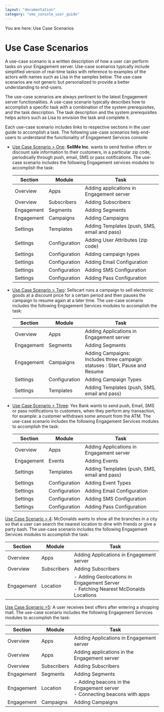 ```yaml
---
layout: "documentation"
category: "vms_console_user_guide"
---
```

                            

You are here: Use Case Scenarios

Use Case Scenarios
==================

A use-case scenario is a written description of how a user can perform tasks on your Engagement server. Use-case scenarios typically include simplified version of real-time tasks with reference to examples of the actors with names such as Lisa in the samples below. The use-case scenarios are not generic but personalized to provide a better understanding to end-users.

The use-case scenarios are always pertinent to the latest Engagement server functionalities. A use-case scenario typically describes how to accomplish a specific task with a combination of the system prerequisites, and the task description. The task description and the system prerequisites helps actors such as Lisa to envision the task and complete it.

Each use-case scenario includes links to respective sections in the user guide to accomplish a task. The following use-case scenarios help end-users to understand the functionality of Engagement Services console:

*   [Use Case Scenario > One](Campaigns_Scenarios_One.html): **SellMe Inc**. wants to send festive offers or discount sale information to their customers, in a particular zip code, periodically through push, email, SMS or pass notifications. The use-case scenario includes the following Engagement services modules to accomplish the task:
    
    | Section | Module | Task |
    | --- | --- | --- |
    | Overview | Apps | Adding applications in Engagement server |
    | Overview | Subscribers | Adding Subscribers |
    | Engagement | Segments | Adding Segments |
    | Engagement | Campaigns | Adding Campaigns |
    | Settings | Templates | Adding Templates (push, SMS, email and pass) |
    | Settings | Configuration | Adding User Attributes (zip code) |
    | Settings | Configuration | Adding campaign types |
    | Settings | Configuration | Adding Email Configuration |
    | Settings | Configuration | Adding SMS Configuration |
    | Settings | Configuration | Adding Pass Configuration |
    
*   [Use Case Scenario > Two](Campaigns_Scenarios_Two.html): Sellscart runs a campaign to sell electronic goods at a discount price for a certain period and then pauses the campaign to resume again at a later time. The use-case scenario includes the following Engagement Services modules to accomplish the task:
    
    | Section | Module | Task |
    | --- | --- | --- |
    | Overview | Apps | Adding Applications in Engagement server |
    | Engagement | Segments | Adding Segments |
    | Engagement | Campaigns | Adding Campaigns:<br>Includes three campaign statuses : Start, Pause and Resume |
    | Settings | Configuration | Adding Campaign Types |
    | Settings | Templates | Adding Templates (push, SMS, email and pass) |
    
*   [Use Case Scenario > Three](Event_Scenarios_One.html): Yes Bank wants to send push, Email, SMS or pass notifications to customers, when they perform any transaction, for example: a customer withdraws some amount from the ATM. The use-case scenario includes the following Engagement Services modules to accomplish the task:
    
    | Section | Module | Task |
    | --- | --- | --- |
    | Overview | Apps | Adding Applications in Engagement server |
    | Engagement | Events | Adding Events |
    | Settings | Templates | Adding Templates (push, SMS, email and pass) |
    | Settings | Configuration | Adding Event Types |
    | Settings | Configuration | Adding Email Configuration |
    | Settings | Configuration | Adding SMS Configuration |
    | Settings | Configuration | Adding Pass Configuration |
    

[Use Case Scenario > 4](Geolocations_Scenario_One.html): McDonalds wants to show all the branches in a city so that a user can search the nearest location to dine with friends or give a party bash. The use-case scenario includes the following Engagement Services modules to accomplish the task:

  
| Section | Module | Task |
| --- | --- | --- |
| Overview | Apps | Adding Applications in Engagement server |
| Overview | Subscribers | Adding Subscribers |
| Engagement | Location | \- Adding Geolocations in Engagement Server<br> - Fetching Nearest McDonalds Locations   |

[Use Case Scenario >5](Beacons_scenario_one.html): A user receives best offers after entering a shopping mall. The use-case scenario includes the following Engagement Services modules to accomplish the task:

  
| Section | Module | Task |
| --- | --- | --- |
| Overview | Apps | Adding Applications in Engagement server |
| Overview | Apps | Adding applications in the Engagement server |
| Overview | Subscribers | Adding Subscribers |
| Engagement | Segments | Adding Segments |
| Engagement | Location | \- Adding beacons in the Engagement server<br>- Connecting beacons with apps |
| Engagement | Campaigns | Adding Campaigns |
